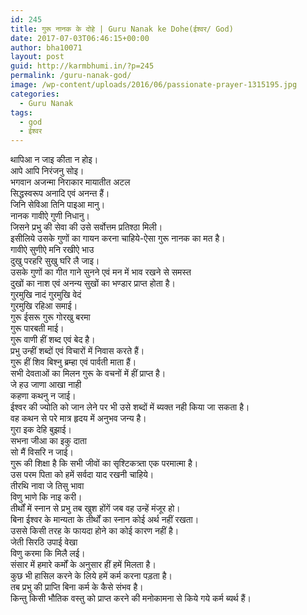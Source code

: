 ```yaml
---
id: 245
title: गुरू नानक के दोहे | Guru Nanak ke Dohe(ईश्वर/ God)
date: 2017-07-03T06:46:15+00:00
author: bha10071
layout: post
guid: http://karmbhumi.in/?p=245
permalink: /guru-nanak-god/
image: /wp-content/uploads/2016/06/passionate-prayer-1315195.jpg
categories:
  - Guru Nanak
tags:
  - god
  - ईश्वर
---
```

<div class="doha">
  <div class="hindi original">
    थापिआ न जाइ कीता न होइ।<br /> आपे आपि निरंजनु सोइ।
  </div>
  
  <div class="hindi">
    भगवान अजन्मा निराकार मायातीत अटल<br /> सिद्धस्वरूप अनादि एवं अनन्त हैं।
  </div>
</div>

<div class="doha">
  <div class="hindi original">
    जिनि सेविआ तिनि पाइआ मानु।<br /> नानक गावीऐ गुणी निधानु।
  </div>
  
  <div class="hindi">
    जिसने प्रभु की सेवा की उसे सर्वोत्तम प्रतिश्ठा मिली।<br /> इसीलिये उसके गुणों का गायन करना चाहिये-ऐसा गुरू नानक का मत है।
  </div>
</div>

<div class="doha">
  <div class="hindi original">
    गावीऐ सुणीऐ मनि रखीऐ भाउ<br /> दुखु परहरि सुखु घरि लै जाइ।
  </div>
  
  <div class="hindi">
    उसके गुणों का गीत गाने सुनने एवं मन में भाव रखने से समस्त<br /> दुखों का नाश एवं अनन्य सुखों का भण्डार प्राप्त होता है।
  </div>
</div>

<div class="doha">
  <div class="hindi original">
    गुरमुखि नादं गुरमुखि वेदं<br /> गुरमुखि रहिआ समाई।<br /> गुरू ईसरू गुरू गोरखु बरमा<br /> गुरू पारबती माई।
  </div>
  
  <div class="hindi">
    गुरू वाणी हीं शब्द एवं बेद है।<br /> प्रभु उन्हीं शब्दों एवं विचारों में निवास करते हैं।<br /> गुरू हीं शिव बिश्नु ब्रम्हा एवं पार्वती माता हैं।<br /> सभी देवताओं का मिलन गुरू के वचनों में हीं प्राप्त है।
  </div>
</div>

<div class="doha">
  <div class="hindi original">
    जे हउ जाणा आखा नाही<br /> कहणा कथनु न जाई।
  </div>
  
  <div class="hindi">
    ईश्वर की ज्योति को जान लेने पर भी उसे शब्दों में ब्यक्त नही किया जा सकता है।<br /> वह कथन से परे मात्र हृदय में अनुभव जन्य है।
  </div>
</div>

<div class="doha">
  <div class="hindi original">
    गुरा इक देहि बुझाई।<br /> सभना जीआ का इकु दाता<br /> सो मैं विसरि न जाई।
  </div>
  
  <div class="hindi">
    गुरू की शिक्षा है कि सभी जीवों का सृश्टिकत्र्ता एक परमात्मा है।<br /> उस परम पिता को हमें सर्वदा याद रखनी चाहिये।
  </div>
</div>

<div class="doha">
  <div class="hindi original">
    तीरथि नावा जे तिसु भावा<br /> विणु भाणे कि नाइ करी।
  </div>
  
  <div class="hindi">
    तीर्थों में स्नान से प्रभु तब खुश होंगें जब वह उन्हें मंजूर हो।<br /> बिना ईश्वर के मान्यता के तीर्थों का स्नान कोई अर्थ नहीं रखता।<br /> उससे किसी तरह के फायदा होने का कोई कारण नहीं है।
  </div>
</div>

<div class="doha">
  <div class="hindi original">
    जेती सिरठि उपाई वेखा<br /> विणु करमा कि मिलै लई।
  </div>
  
  <div class="hindi">
    संसार में हमारे कर्मों के अनुसार हीं हमें मिलता है।<br /> कुछ भी हासिल करने के लिये हमें कर्म करना पड़ता है।<br /> तब प्रभु की प्राप्ति बिना कर्म के कैसे संभव है।<br /> किन्तु किसी भौतिक वस्तु को प्राप्त करने की मनोकामना से किये गये कर्म ब्यर्थ हैं।
  </div>
</div>